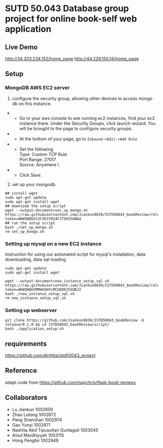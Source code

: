 # SUTD 50.043 Database group project for online book-self web application

## Live Demo
http://34.203.234.152/home_page
http://44.229.150.14/home_page

## Setup
### MongoDB AWS EC2 server
1. configure the security group, allowing other devices to access mongo db on this instance.
- - Go to your aws console to see running ec2 instances, find your ec2 instance there. Under the Security Groups, click launch-wizard. You will be brought to the page to configure security groups.
- - At the bottom of your page, go to `Inbound->Edit->Add Rule`
- - Set the following \
                Type: Custom TCP Rule \
                Port Range: 27017 \
                Source: Anywhere \
- - Click Save.

2. set up your mongodb.
```
## install wget
sudo apt-get update
sudo apt-get install wget
## download the setup script
wget --output-document=set_up_mongo.sh https://raw.githubusercontent.com/Jiankun0830/ISTD50043_bookReview/release/0.1.0/script/mongo_script/set_up_mongo.sh?token=AKWIWQU2CUY3D37H24FJT5K55UBA4
## run the setup script
bash ./set_up_mongo.sh
rm set_up_mongo.sh
```

### Setting up mysql on a new EC2 instance

Instruction for using our automated script for mysql's installation, data downloading, data sql-loading


```
sudo apt-get update
sudo apt-get install wget

wget --output-document=new_instance_setup_sql.sh https://raw.githubusercontent.com/Jiankun0830/ISTD50043_bookReview/release/0.1.0/script/mysql_script/new_instance_setup_sql.sh?token=AKWIWQUVMM4H3HYLMCUQXK255UBJ2
bash ./new_instance_setup_sql.sh
rm new_instance_setup_sql.sh
```

### Setting up webserver
```
git clone https://github.com/Jiankun0830/ISTD50043_bookReview -b release/0.1.0 && cd ISTD50043_bookReview/script/
bash ./application_setup.sh
```

## requirements 
https://github.com/dinhtta/istd50043_project

## Reference
adapt code from https://github.com/isaychris/flask-book-reviews

## Collaborators
- Lu Jiankun 1002959
- Zhao Lutong 1002872
- Peng Shanshan 1002974
- Gao Yunyi 1002871
- Nashita Abd Tipusultan Guntaguli 1003045
- Ainul Mardhiyyah 1003115
- Hong Pengfei 1002949
